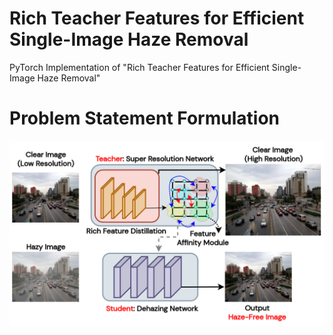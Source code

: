 # Rich Teacher Features for Efficient Single-Image Haze Removal
PyTorch Implementation of "Rich Teacher Features for Efficient Single-Image Haze Removal"

# Problem Statement Formulation

<img src="figures/methodology.png" width="700">
